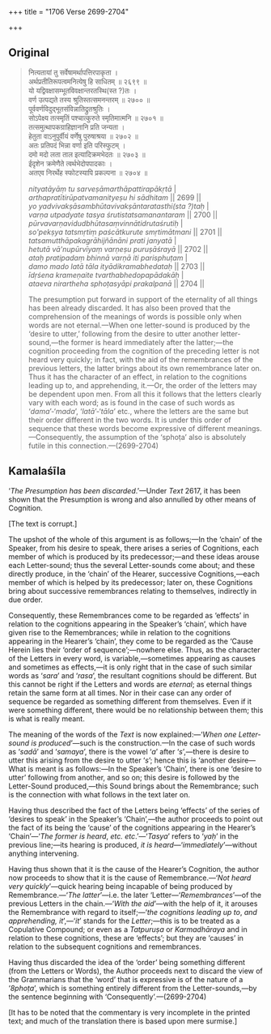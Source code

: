 +++
title = "1706 Verse 2699-2704"

+++
## Original 
>
> नित्यतायां तु सर्वेषामर्थापत्तिरपाकृता ।  
> अर्थप्रतीतिरूपत्वमनित्येषु हि साधितम् ॥ २६९९ ॥  
> यो यद्विवक्षासम्भूतविवक्षान्तरतस्थि(स्त ?)तः ।  
> वर्ण उत्पद्यते तस्य श्रुतिस्तत्समनन्तरम् ॥ २७०० ॥  
> पूर्ववर्णविदुद्भूतसंविन्नातिद्रुतश्रुतिः ।  
> सोऽपेक्ष्य तत्स्मृतिं पश्चात्कुरुते स्मृतिमात्मनि ॥ २७०१ ॥  
> तत्समुत्थापकग्राहिज्ञानानि प्रति जन्यता ।  
> हेतुता वाऽनुपूर्वीयं वर्णेषु पुरुषाश्रया ॥ २७०२ ॥  
> अतः प्रतिपदं भिन्ना वर्णा इति परिस्फुटम् ।  
> दमो मदो लता ताल इत्यादिक्रमभेदतः ॥ २७०३ ॥  
> ईदृशेन क्रमेणैते त्वर्थभेदोपपादकाः ।  
> अतएव निरर्थेह स्फोटस्यापि प्रकल्पना ॥ २७०४ ॥ 
>
> *nityatāyāṃ tu sarveṣāmarthāpattirapākṛtā* \|  
> *arthapratītirūpatvamanityeṣu hi sādhitam* \|\| 2699 \|\|  
> *yo yadvivakṣāsambhūtavivakṣāntaratasthi(sta ?)taḥ* \|  
> *varṇa utpadyate tasya śrutistatsamanantaram* \|\| 2700 \|\|  
> *pūrvavarṇavidudbhūtasaṃvinnātidrutaśrutiḥ* \|  
> *so'pekṣya tatsmṛtiṃ paścātkurute smṛtimātmani* \|\| 2701 \|\|  
> *tatsamutthāpakagrāhijñānāni prati janyatā* \|  
> *hetutā vā'nupūrvīyaṃ varṇeṣu puruṣāśrayā* \|\| 2702 \|\|  
> *ataḥ pratipadaṃ bhinnā varṇā iti parisphuṭam* \|  
> *damo mado latā tāla ityādikramabhedataḥ* \|\| 2703 \|\|  
> *īdṛśena krameṇaite tvarthabhedopapādakāḥ* \|  
> *ataeva nirartheha sphoṭasyāpi prakalpanā* \|\| 2704 \|\| 
>
> The presumption put forward in support of the eternality of all things has been already discarded. It has also been proved that the comprehension of the meanings of words is possible only when words are not eternal.—When one letter-sound is produced by the ‘desire to utter,’ following from the desire to utter another letter-sound,—the former is heard immediately after the latter;—the cognition proceeding from the cognition of the preceding letter is not heard very quickly; in fact, with the aid of the remembrances of the previous letters, the latter brings about its own remembrance later on. Thus it has the character of an effect, in relation to the cognitions leading up to, and apprehending, it.—Or, the order of the letters may be dependent upon men. From all this it follows that the letters clearly vary with each word; as is found in the case of such words as ‘*dama*’-‘*mada*’, ‘*latā*’-‘*tāla*’ etc., where the letters are the same but their order different in the two words. It is under this order of sequence that these words become expressive of different meanings.—Consequently, the assumption of the ‘sphoṭa’ also is absolutely futile in this connection.—(2699-2704)



## Kamalaśīla

‘*The Presumption has been* *discarded*.’—Under *Text* 2617, it has been shown that the Presumption is wrong and also annulled by other means of Cognition.

[The text is corrupt.]

The upshot of the whole of this argument is as follows;—In the ‘chain’ of the Speaker, from his desire to speak, there arises a series of Cognitions, each member of which is produced by its predecessor;—and these ideas arouse each Letter-sound; thus the several Letter-sounds come about; and these directly produce, in the ‘chain’ of the Hearer, successive Cognitions,—each member of which is helped by its predecessor; later on, these Cognitions bring about successive remembrances relating to themselves, indirectly in due order.

Consequently, these Remembrances come to be regarded as ‘effects’ in relation to the cognitions appearing in the Speaker’s ‘chain’, which have given rise to the Remembrances; while in relation to the cognitions appearing in the Hearer’s ‘chain’, they come to be regarded as the ‘Cause Herein lies their ‘order of sequence’;—nowhere else. Thus, as the character of the Letters in every word, is variable,—sometimes appearing as causes and sometimes as effects,—it is only right that in the case of such similar words as ‘*sara*’ and ‘*rasa*’, the resultant cognitions should be different. But this cannot be right if the Letters and words are *eternal*; as eternal things retain the same form at all times. Nor in their case can any order of sequence be regarded as something different from themselves. Even if it were something different, there would be no relationship between them; this is what is really meant.

The meaning of the words of the *Text* is now explained:—‘*When one Letter-sound is produced*’—such is the construction.—In the case of such words as ‘*sadā*’ and ‘*samaya*’, there is the vowel ‘*a*’ after ‘*s*’,—there is desire to utter this arising from the desire to utter ‘*s*’; hence this is ‘another desire—What is meant is as follows:—In the Speaker’s ‘Chain’, there is one ‘desire to utter’ following from another, and so on; this desire is followed by the Letter-Sound produced,—this Sound brings about the Remembrance; such is the connection with what follows in the text later on.

Having thus described the fact of the Letters being ‘effects’ of the series of ‘desires to speak’ in the Speaker’s ‘Chain’,—the author proceeds to point out the fact of its being the ‘cause’ of the cognitions appearing in the Hearer’s ‘Chain’—‘*The former is heard*, *etc. etc*.’—‘*Tasya*’ refers to ‘*yaḥ*’ in the previous line;—its hearing is produced, *it is heard*—‘*immediately*’—without anything intervening.

Having thus shown that it is the cause of the Hearer’s Cognition, the author now proceeds to show that it is the cause of Remembrance.—‘*Not heard very quickly*’—quick hearing being incapable of being produced by Remembrance.—‘*The latter*’—i.e. the later ‘Letter—‘*Remembrances*’—of the previous Letters in the chain.—‘*With the aid*’—with the help of it, it arouses the Remembrance with regard to itself;—‘*the cognitions leading up to*, *and apprehending, it*’,—‘*it*’ stands for the *Letter*;—this is to be treated as a Copulative Compound; or even as a *Tatpuruṣa* or *Karmadhāraya* and in relation to these cognitions, these are ‘effects’; but they are ‘causes’ in relation to the subsequent cognitions and remembrances.

Having thus discarded the idea of the ‘order’ being something different (from the Letters or Words), the Author proceeds next to discard the view of the Grammarians that the ‘word’ that is expressive is of the nature of a ‘*8phoṭa*’, which is something entirely different from the Letter-sounds,—by the sentence beginning with ‘Consequently’.—(2699-2704)

[It has to be noted that the commentary is very incomplete in the printed text; and much of the translation there is based upon mere surmise.]


